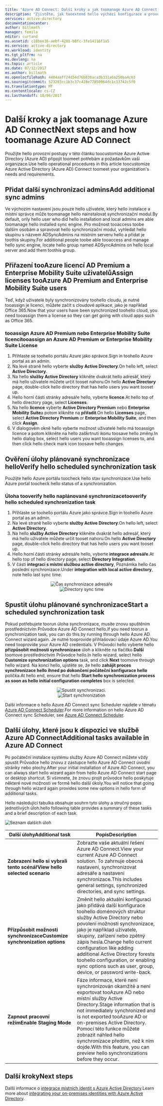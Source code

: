 ```yaml
---
title: "Azure AD Connect: Další kroky a jak toomanage Azure AD Connect | Microsoft Docs"
description: "Zjistěte, jak tooextend hello výchozí konfigurace a provozní úlohy pro Azure AD Connect."
services: active-directory
documentationcenter: 
author: billmath
manager: femila
editor: curtand
ms.assetid: c18bee36-aebf-4281-b8fc-3fe14116f1a5
ms.service: active-directory
ms.workload: identity
ms.tgt_pltfrm: na
ms.devlang: na
ms.topic: article
ms.date: 07/12/2017
ms.author: billmath
ms.openlocfilehash: 4404aaff24d54d76b83baca3b331a6a250ba4c03
ms.sourcegitcommit: 523283cc1b3c37c428e77850964dc1c33742c5f0
ms.translationtype: MT
ms.contentlocale: cs-CZ
ms.lasthandoff: 10/06/2017
---
```

# <a name="next-steps-and-how-toomanage-azure-ad-connect"></a><span data-ttu-id="f9a2d-103">Další kroky a jak toomanage Azure AD Connect</span><span class="sxs-lookup"><span data-stu-id="f9a2d-103">Next steps and how toomanage Azure AD Connect</span></span>
<span data-ttu-id="f9a2d-104">Použijte hello provozní postupy v této článku toocustomize Azure Active Directory (Azure AD) připojit toomeet potřebám a požadavkům vaší organizace.</span><span class="sxs-lookup"><span data-stu-id="f9a2d-104">Use hello operational procedures in this article toocustomize Azure Active Directory (Azure AD) Connect toomeet your organization's needs and requirements.</span></span>  

## <a name="add-additional-sync-admins"></a><span data-ttu-id="f9a2d-105">Přidat další synchronizaci admins</span><span class="sxs-lookup"><span data-stu-id="f9a2d-105">Add additional sync admins</span></span>
<span data-ttu-id="f9a2d-106">Ve výchozím nastavení jsou pouze hello uživatele, který hello instalace a místní správce může toomanage hello nainstalovat synchronizační modul.</span><span class="sxs-lookup"><span data-stu-id="f9a2d-106">By default, only hello user who did hello installation and local admins are able toomanage hello installed sync engine.</span></span> <span data-ttu-id="f9a2d-107">Pro možnost tooaccess toobe dalším osobám a spravovat hello synchronizační modul, vyhledat hello skupinu s názvem ADSyncAdmins na místním serveru hello a přidat je toothis skupiny.</span><span class="sxs-lookup"><span data-stu-id="f9a2d-107">For additional people toobe able tooaccess and manage hello sync engine, locate hello group named ADSyncAdmins on hello local server and add them toothis group.</span></span>

## <a name="assign-licenses-tooazure-ad-premium-and-enterprise-mobility-suite-users"></a><span data-ttu-id="f9a2d-108">Přiřazení tooAzure licencí AD Premium a Enterprise Mobility Suite uživatelů</span><span class="sxs-lookup"><span data-stu-id="f9a2d-108">Assign licenses tooAzure AD Premium and Enterprise Mobility Suite users</span></span>
<span data-ttu-id="f9a2d-109">Teď, když uživatelé byly synchronizovány toohello cloudu, je nutné tooassign je licenci, můžete začít s cloudové aplikace, jako je například Office 365.</span><span class="sxs-lookup"><span data-stu-id="f9a2d-109">Now that your users have been synchronized toohello cloud, you need tooassign them a license so they can get going with cloud apps such as Office 365.</span></span>

### <a name="tooassign-an-azure-ad-premium-or-enterprise-mobility-suite-license"></a><span data-ttu-id="f9a2d-110">tooassign Azure AD Premium nebo Enterprise Mobility Suite licencí</span><span class="sxs-lookup"><span data-stu-id="f9a2d-110">tooassign an Azure AD Premium or Enterprise Mobility Suite License</span></span>

1. <span data-ttu-id="f9a2d-111">Přihlaste se toohello portálu Azure jako správce.</span><span class="sxs-lookup"><span data-stu-id="f9a2d-111">Sign in toohello Azure portal as an admin.</span></span>
2. <span data-ttu-id="f9a2d-112">Na levé straně hello vyberte **služby Active Directory**.</span><span class="sxs-lookup"><span data-stu-id="f9a2d-112">On hello left, select **Active Directory**.</span></span>
3. <span data-ttu-id="f9a2d-113">Na hello **služby Active Directory** klikněte dvakrát hello adresář, který má hello uživatele můžete určit tooset nahoru.</span><span class="sxs-lookup"><span data-stu-id="f9a2d-113">On hello **Active Directory** page, double-click hello directory that has hello users you want tooset up.</span></span>
4. <span data-ttu-id="f9a2d-114">Hello horní části stránky adresáře hello, vyberte **licence**.</span><span class="sxs-lookup"><span data-stu-id="f9a2d-114">At hello top of hello directory page, select **Licenses**.</span></span>
5. <span data-ttu-id="f9a2d-115">Na hello **licence** vyberte **Active Directory Premium** nebo **Enterprise Mobility Suite**a potom klikněte na **přiřadit**.</span><span class="sxs-lookup"><span data-stu-id="f9a2d-115">On hello **Licenses** page, select **Active Directory Premium** or **Enterprise Mobility Suite**, and then click **Assign**.</span></span>
6. <span data-ttu-id="f9a2d-116">V dialogovém okně hello vyberte možnost uživatelé hello má tooassign licence a potom klikněte na hello zaškrtnutí ikonu toosave hello změny.</span><span class="sxs-lookup"><span data-stu-id="f9a2d-116">In hello dialog box, select hello users you want tooassign licenses to, and then click hello check mark icon toosave hello changes.</span></span>

## <a name="verify-hello-scheduled-synchronization-task"></a><span data-ttu-id="f9a2d-117">Ověření úlohy plánované synchronizace hello</span><span class="sxs-lookup"><span data-stu-id="f9a2d-117">Verify hello scheduled synchronization task</span></span>
<span data-ttu-id="f9a2d-118">Použijte hello Azure portálu toocheck hello stav synchronizace.</span><span class="sxs-lookup"><span data-stu-id="f9a2d-118">Use hello Azure portal toocheck hello status of a synchronization.</span></span>

### <a name="tooverify-hello-scheduled-synchronization-task"></a><span data-ttu-id="f9a2d-119">Úloha tooverify hello naplánované synchronizace</span><span class="sxs-lookup"><span data-stu-id="f9a2d-119">tooverify hello scheduled synchronization task</span></span>
1. <span data-ttu-id="f9a2d-120">Přihlaste se toohello portálu Azure jako správce.</span><span class="sxs-lookup"><span data-stu-id="f9a2d-120">Sign in toohello Azure portal as an admin.</span></span>
2. <span data-ttu-id="f9a2d-121">Na levé straně hello vyberte **služby Active Directory**.</span><span class="sxs-lookup"><span data-stu-id="f9a2d-121">On hello left, select **Active Directory**.</span></span>
3. <span data-ttu-id="f9a2d-122">Na hello **služby Active Directory** klikněte dvakrát hello adresář, který má hello uživatele můžete určit tooset nahoru.</span><span class="sxs-lookup"><span data-stu-id="f9a2d-122">On hello **Active Directory** page, double-click hello directory that has hello users you want tooset up.</span></span>
4. <span data-ttu-id="f9a2d-123">Hello horní části stránky adresáře hello, vyberte **integrace adresáře**.</span><span class="sxs-lookup"><span data-stu-id="f9a2d-123">At hello top of hello directory page, select **Directory Integration**.</span></span>
5. <span data-ttu-id="f9a2d-124">V části **integraci s místní službou active directory**, Poznámka hello čas poslední synchronizace.</span><span class="sxs-lookup"><span data-stu-id="f9a2d-124">Under **integration with local active directory**, note hello last sync time.</span></span>

<span data-ttu-id="f9a2d-125"><center>![Čas synchronizace adresáře](./media/active-directory-aadconnect-whats-next/verify.png)</center></span><span class="sxs-lookup"><span data-stu-id="f9a2d-125"><center>![Directory sync time](./media/active-directory-aadconnect-whats-next/verify.png)</center></span></span>

## <a name="start-a-scheduled-synchronization-task"></a><span data-ttu-id="f9a2d-126">Spustit úlohu plánované synchronizace</span><span class="sxs-lookup"><span data-stu-id="f9a2d-126">Start a scheduled synchronization task</span></span>
<span data-ttu-id="f9a2d-127">Pokud potřebujete toorun úloha synchronizace, musíte znovu spuštěním prostřednictvím Průvodce Azure AD Connect hello.</span><span class="sxs-lookup"><span data-stu-id="f9a2d-127">If you need toorun a synchronization task, you can do this by running through hello Azure AD Connect wizard again.</span></span>  <span data-ttu-id="f9a2d-128">Je nutné tooprovide přihlašovací údaje Azure AD.</span><span class="sxs-lookup"><span data-stu-id="f9a2d-128">You need tooprovide your Azure AD credentials.</span></span>  <span data-ttu-id="f9a2d-129">V Průvodci hello vyberte hello **přizpůsobit možnosti synchronizace** úloh a klikněte na tlačítko **Další** toomove prostřednictvím Průvodce hello.</span><span class="sxs-lookup"><span data-stu-id="f9a2d-129">In hello wizard, select hello **Customize synchronization options** task, and click **Next** toomove through hello wizard.</span></span> <span data-ttu-id="f9a2d-130">Na konci hello, ujistěte se, že hello **zahájit proces synchronizace hello ihned po dokončení počáteční konfigurace hello** políčka.</span><span class="sxs-lookup"><span data-stu-id="f9a2d-130">At hello end, ensure that hello **Start hello synchronization process as soon as hello initial configuration completes** box is selected.</span></span>

<span data-ttu-id="f9a2d-131"><center>![Spustit synchronizaci.](./media/active-directory-aadconnect-whats-next/startsynch.png)</center></span><span class="sxs-lookup"><span data-stu-id="f9a2d-131"><center>![Start synchronization](./media/active-directory-aadconnect-whats-next/startsynch.png)</center></span></span>

<span data-ttu-id="f9a2d-132">Další informace o hello Azure AD Connect sync Scheduler najdete v tématu [Azure AD Connect Scheduler](active-directory-aadconnectsync-feature-scheduler.md).</span><span class="sxs-lookup"><span data-stu-id="f9a2d-132">For more information on hello Azure AD Connect sync Scheduler, see [Azure AD Connect Scheduler](active-directory-aadconnectsync-feature-scheduler.md).</span></span>

## <a name="additional-tasks-available-in-azure-ad-connect"></a><span data-ttu-id="f9a2d-133">Další úlohy, které jsou k dispozici ve službě Azure AD Connect</span><span class="sxs-lookup"><span data-stu-id="f9a2d-133">Additional tasks available in Azure AD Connect</span></span>
<span data-ttu-id="f9a2d-134">Po počáteční instalace systému služby Azure AD Connect můžete vždy spustit Průvodce hello znovu z zástupce hello Azure AD Connect úvodní stránky nebo plochy.</span><span class="sxs-lookup"><span data-stu-id="f9a2d-134">After your initial installation of Azure AD Connect, you can always start hello wizard again from hello Azure AD Connect start page or desktop shortcut.</span></span>  <span data-ttu-id="f9a2d-135">Si všimnete, že znovu projít průvodce hello poskytuje některé nové možnosti ve formě hello další úkoly.</span><span class="sxs-lookup"><span data-stu-id="f9a2d-135">You will notice that going through hello wizard again provides some new options in hello form of additional tasks.</span></span>  

<span data-ttu-id="f9a2d-136">Hello následující tabulka obsahuje souhrn tyto úlohy a stručný popis jednotlivých úloh.</span><span class="sxs-lookup"><span data-stu-id="f9a2d-136">hello following table provides a summary of these tasks and a brief description of each task.</span></span>

![Seznam dalších úloh](./media/active-directory-aadconnect-whats-next/addtasks.png)

| <span data-ttu-id="f9a2d-138">Další úlohy</span><span class="sxs-lookup"><span data-stu-id="f9a2d-138">Additional task</span></span> | <span data-ttu-id="f9a2d-139">Popis</span><span class="sxs-lookup"><span data-stu-id="f9a2d-139">Description</span></span> |
| --- | --- |
| <span data-ttu-id="f9a2d-140">**Zobrazení hello si vybrali tento scénář**</span><span class="sxs-lookup"><span data-stu-id="f9a2d-140">**View hello selected scenario**</span></span> |<span data-ttu-id="f9a2d-141">Zobrazte vaše aktuální řešení Azure AD Connect.</span><span class="sxs-lookup"><span data-stu-id="f9a2d-141">View your current Azure AD Connect solution.</span></span>  <span data-ttu-id="f9a2d-142">To zahrnuje obecná nastavení, synchronizovat adresáře a nastavení synchronizace.</span><span class="sxs-lookup"><span data-stu-id="f9a2d-142">This includes general settings, synchronized directories, and sync settings.</span></span> |
| <span data-ttu-id="f9a2d-143">**Přizpůsobit možnosti synchronizace**</span><span class="sxs-lookup"><span data-stu-id="f9a2d-143">**Customize synchronization options**</span></span> |<span data-ttu-id="f9a2d-144">Změnit hello aktuální konfiguraci jako přidává další konfigurace toohello doménových struktur služby Active Directory nebo povolení možnosti synchronizace, jako je například uživatele, skupiny, zařízení nebo zpětný zápis hesla.</span><span class="sxs-lookup"><span data-stu-id="f9a2d-144">Change hello current configuration like adding additional Active Directory forests toohello configuration, or enabling sync options such as user, group, device, or password write-back.</span></span> |
| <span data-ttu-id="f9a2d-145">**Zapnout pracovní režim**</span><span class="sxs-lookup"><span data-stu-id="f9a2d-145">**Enable Staging Mode**</span></span> |<span data-ttu-id="f9a2d-146">Fáze informace, které není synchronizován okamžitě a není exportovat tooAzure AD nebo místní služby Active Directory.</span><span class="sxs-lookup"><span data-stu-id="f9a2d-146">Stage information that is not immediately synchronized and is not exported tooAzure AD or on-premises Active Directory.</span></span>  <span data-ttu-id="f9a2d-147">Pomocí této funkce můžete zobrazit náhled hello synchronizace předtím, než k nim dojde.</span><span class="sxs-lookup"><span data-stu-id="f9a2d-147">With this feature, you can preview hello synchronizations before they occur.</span></span> |

## <a name="next-steps"></a><span data-ttu-id="f9a2d-148">Další kroky</span><span class="sxs-lookup"><span data-stu-id="f9a2d-148">Next steps</span></span>
<span data-ttu-id="f9a2d-149">Další informace o [integrace místních identit s Azure Active Directory](active-directory-aadconnect.md).</span><span class="sxs-lookup"><span data-stu-id="f9a2d-149">Learn more about [integrating your on-premises identities with Azure Active Directory](active-directory-aadconnect.md).</span></span>
